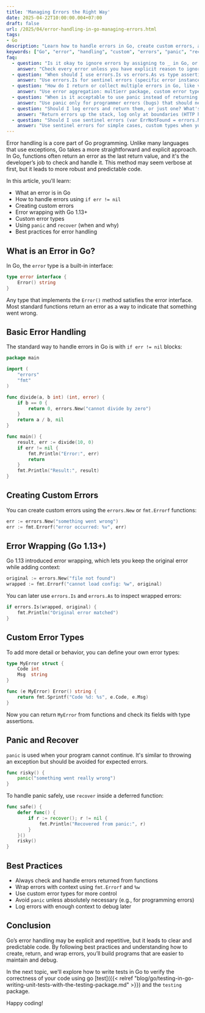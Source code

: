 ```yaml
---
title: 'Managing Errors the Right Way'
date: 2025-04-22T10:00:00.004+07:00
draft: false
url: /2025/04/error-handling-in-go-managing-errors.html
tags:
- Go
description: "Learn how to handle errors in Go, create custom errors, and understand best practices for error management."
keywords: ["Go", "error", "handling", "custom", "errors", "panic", "recover", "best practices"]
faq:
  - question: "Is it okay to ignore errors by assigning to _ in Go, or should I check every error?"
    answer: "Check every error unless you have explicit reason to ignore and document why. Ignoring errors causes silent failures—data corruption, security holes, crashes. When checking is mandatory: (1) File operations: os.Open(), file.Write()—ignoring means writing to closed file, data loss. (2) Network operations: http.Get(), conn.Write()—silent failures, user sees blank page. (3) Database: db.Exec(), tx.Commit()—data inconsistency, lost writes. (4) Parsing: json.Unmarshal(), strconv.Atoi()—use zero value silently, wrong behavior. When ignoring is acceptable: (1) Close in defer: defer file.Close()—already handled error from operations, close failure non-critical. (2) Best-effort cleanup: os.Remove(tmpFile)—temp file deletion fails, not catastrophic. (3) Formatting: fmt.Fprintf(w, ...)—Writer interface doesn't fail in practice (buffers), but check in production. Document ignoring: // Ignoring error: close is best-effort, data already written. Good pattern: if err := file.Close(); err != nil { log.Printf(\"close failed: %v\", err) }—at least log. Linters: errcheck tool catches unchecked errors: go install github.com/kisielk/errcheck@latest; errcheck ./.... Production: enable in CI to enforce. Anti-pattern: _, _ = fmt.Fprintf(w, ...)—double ignore shows sloppiness. Best practice: return errors up stack until actionable layer (HTTP handler logs, CLI exits), don't swallow."
  - question: "When should I use errors.Is vs errors.As vs type assertion for error checking?"
    answer: "Use errors.Is for sentinel errors (specific error instances), errors.As for error types (extracting custom fields), type assertion rarely (legacy code). errors.Is: compares error to target, unwraps chain: if errors.Is(err, sql.ErrNoRows) { return ErrNotFound }. Use when: checking against known sentinel like io.EOF, os.ErrNotExist, context.Canceled. Works through wrapping: err := fmt.Errorf('query failed: %w', sql.ErrNoRows); errors.Is(err, sql.ErrNoRows) → true. errors.As: extracts specific error type from chain: var e *MyError; if errors.As(err, &e) { fmt.Println(e.Code) }. Use when: need custom error fields (status code, retryable flag, validation errors). Example: type ValidationError struct { Field string }; if errors.As(err, &valErr) { return 400, valErr.Field }. Type assertion (legacy): if e, ok := err.(*MyError); ok { ... }—doesn't unwrap, breaks with wrapping. Only use: pre-Go-1.13 code, performance-critical path (errors.As has overhead). Decision tree: (1) Known sentinel → errors.Is. (2) Custom struct with fields → errors.As. (3) Simple type check without unwrap → type assertion (rare). Common mistakes: (1) errors.Is(&err, target)—pass err not &err. (2) errors.As(err, e)—pass &e not e (pointer to pointer). (3) Using == for comparison: if err == io.EOF—works only if not wrapped, fragile. Best practice: define sentinel errors: var ErrNotFound = errors.New(\"not found\"), return wrapped: fmt.Errorf(\"user lookup: %w\", ErrNotFound), check with Is. Custom types: return MyError{Code: 404}, extract with As."
  - question: "How do I return or collect multiple errors in Go, like validation errors from multiple fields?"
    answer: "Use error aggregation: multierr package, custom error type with slice, or errors.Join (Go 1.20+). Problem: validating struct with 5 fields, want all errors not just first. Naive: return on first error—user fixes one, submits again, sees next error (bad UX). Solution 1 (errors.Join, Go 1.20+): var errs []error; if user.Name == \"\" { errs = append(errs, errors.New(\"name required\")) }; if user.Age < 0 { errs = append(errs, errors.New(\"age invalid\")) }; return errors.Join(errs...)—combines into single error, each extractable with errors.Is/As. Iterate: for _, err := range allErrors { ... } (need unwrap loop). Solution 2 (hashicorp/go-multierr): import \"go.uber.org/multierr\"; err := multierr.Append(err, validateName()); err = multierr.Append(err, validateAge()); return err. Errors() method returns slice. Solution 3 (custom type): type ValidationErrors []error; func (ve ValidationErrors) Error() string { return fmt.Sprintf(\"%d errors: %v\", len(ve), ve) }. Append as you validate, return. Solution 4 (map for field errors): type FieldErrors map[string]error; return FieldErrors{\"name\": ErrRequired, \"age\": ErrInvalid}—API-friendly. When to use: (1) Validation → FieldErrors map or custom type (JSON response). (2) Concurrent operations → multierr (append from goroutines). (3) Sequential checks → errors.Join. Don't: ignore subsequent errors after first—user frustration. Production: return structured errors: {\"errors\": [{\"field\": \"name\", \"message\": \"required\"}]} for APIs. Tools: github.com/go-playground/validator for struct validation with tags."
  - question: "When is it acceptable to use panic instead of returning an error in Go?"
    answer: "Use panic only for programmer errors (bugs) that should never happen in production, not for expected failures. Panic cases: (1) Unrecoverable initialization: db, err := sqlx.Connect(...); if err != nil { panic(err) }—app can't start without DB. (2) Impossible conditions: switch val { case A: ...; case B: ...; default: panic(\"unreachable\") }—logic bug if reached. (3) Nil pointer bugs: if obj == nil { panic(\"obj must not be nil\") }—caller violated contract. (4) Index out of bounds: slice[100] panics if len < 100—programming error. Don't panic for: (1) File not found—return error, caller decides (log, retry, fallback). (2) Network timeout—expected, handle gracefully. (3) Invalid user input—validate, return error. (4) Database constraint violation—business logic error, not crash. Recover from panic: use in servers/APIs to prevent crash: defer func() { if r := recover(); r != nil { log.Errorf(\"panic: %v\", r); http.Error(w, \"Internal Error\", 500) } }()—recover in handler, log, return error response. Libraries: never panic—return errors, let caller decide. Binaries: panic in main() for init failures ok—fast fail. Go standard library panics: (1) slice bounds. (2) nil pointer dereference. (3) concurrent map writes. (4) close closed channel—all programmer errors. Best practice: panic = bug, error = expected failure. If you're unsure → return error. Production: monitor panic rate—should be zero, any panic is bug to fix. Anti-pattern: panic(\"user not found\")—this is expected, return error."
  - question: "Should I log errors and return them, or just one? What's the best practice?"
    answer: "Return errors up the stack, log only at boundaries (HTTP handlers, main, workers)—avoid duplicate logs. Problem: logging at every layer creates noise: service logs, repository logs, handler logs—same error 3+ times in logs, hard to trace. Anti-pattern: func getUser(id int) (*User, error) { user, err := db.Query(...); if err != nil { log.Printf(\"query failed: %v\", err); return nil, err }; return user, nil }—caller also logs, duplicate. Best practice: return with context, log once at boundary: func getUser(id int) (*User, error) { user, err := db.Query(...); if err != nil { return nil, fmt.Errorf(\"get user %d: %w\", id, err) }; return user, nil }—wrap with context. Handler logs: func handler(w http.ResponseWriter, r *http.Request) { user, err := svc.GetUser(42); if err != nil { log.Printf(\"handler error: %v\", err); http.Error(w, \"Not Found\", 404); return } }—logs once with full context chain. Exceptions to return-only: (1) Background workers: log before retry—no caller to handle. (2) Graceful degradation: log error, use fallback: if err != nil { log.Warnf(\"cache miss: %v\", err); return db.Load() }. (3) Metrics: log.WithFields for structured logging, count error types. When to log: (1) Unexpected errors (500s). (2) Security events (auth failures). (3) Rate limiting triggered. When NOT to log: (1) Expected errors (404 user not found)—clutter. (2) Validation failures—return to user. (3) Context.Canceled—user canceled, not error. Structured logging: log.WithError(err).WithField(\"user_id\", id).Error(\"lookup failed\")—enables filtering in log aggregators. Best practice: wrap errors with context as they bubble (fmt.Errorf with %w), log once at top with all context, return clean error to user."
  - question: "Should I use sentinel errors (var ErrNotFound = errors.New()) or custom error types (type NotFoundError struct{})?"
    answer: "Use sentinel errors for simple cases, custom types when you need to attach data (ID, fields, codes). Sentinel errors: var ErrNotFound = errors.New(\"not found\"); var ErrInvalidInput = errors.New(\"invalid input\"). Benefits: (1) Simple—one-liner definition. (2) Comparable with errors.Is: if errors.Is(err, ErrNotFound) { ... }. (3) Wrapped errors maintain identity: fmt.Errorf(\"user: %w\", ErrNotFound)—still matchable. Use when: error is boolean (happened or not), no extra context needed. Examples: io.EOF, sql.ErrNoRows, context.Canceled. Custom types: type NotFoundError struct { Resource string; ID int }; func (e NotFoundError) Error() string { return fmt.Sprintf(\"%s %d not found\", e.Resource, e.ID) }. Benefits: (1) Attach data—extract with errors.As: var nfe NotFoundError; if errors.As(err, &nfe) { log.Printf(\"missing: %s/%d\", nfe.Resource, nfe.ID) }. (2) Implement Is/As methods for custom matching. (3) Type-specific behavior: retryable, temporary, timeout interfaces. Use when: need structured error info (API responses with codes, validation with field names). Comparison: sentinel for control flow (retry on ErrTimeout), custom for rich errors (return JSON: {\"error\": \"validation\", \"fields\": [...]}). Anti-pattern: sentinel with formatted messages: errors.New(fmt.Sprintf(\"user %d not found\", id))—can't compare, every instance unique. Best practice: define domain sentinels (var ErrUserNotFound), wrap with context: fmt.Errorf(\"load user %d: %w\", id, ErrUserNotFound). API errors: custom type with Code int, HTTPStatus int. Internal errors: sentinels. Production: sentinel errors in public API (exported), custom types for internal rich errors."
---
```


Error handling is a core part of Go programming. Unlike many languages that use exceptions, Go takes a more straightforward and explicit approach. In Go, functions often return an error as the last return value, and it's the developer’s job to check and handle it. This method may seem verbose at first, but it leads to more robust and predictable code.

In this article, you'll learn:

*   What an error is in Go
*   How to handle errors using `if err != nil`
*   Creating custom errors
*   Error wrapping with Go 1.13+
*   Custom error types
*   Using `panic` and `recover` (when and why)
*   Best practices for error handling

What is an Error in Go?
-----------------------

In Go, the `error` type is a built-in interface:

```go
type error interface {
    Error() string
} 
```

Any type that implements the `Error()` method satisfies the error interface. Most standard functions return an error as a way to indicate that something went wrong.

Basic Error Handling
--------------------

The standard way to handle errors in Go is with `if err != nil` blocks:

```go
package main

import (
    "errors"
    "fmt"
)

func divide(a, b int) (int, error) {
    if b == 0 {
        return 0, errors.New("cannot divide by zero")
    }
    return a / b, nil
}

func main() {
    result, err := divide(10, 0)
    if err != nil {
        fmt.Println("Error:", err)
        return
    }
    fmt.Println("Result:", result)
} 
```

Creating Custom Errors
----------------------

You can create custom errors using the `errors.New` or `fmt.Errorf` functions:

```go
err := errors.New("something went wrong")
err := fmt.Errorf("error occurred: %v", err) 
```

Error Wrapping (Go 1.13+)
-------------------------

Go 1.13 introduced error wrapping, which lets you keep the original error while adding context:

```go
original := errors.New("file not found")
wrapped := fmt.Errorf("cannot load config: %w", original) 
```

You can later use `errors.Is` and `errors.As` to inspect wrapped errors:

```go
if errors.Is(wrapped, original) {
    fmt.Println("Original error matched")
} 
```

Custom Error Types
------------------

To add more detail or behavior, you can define your own error types:

```go
type MyError struct {
    Code int
    Msg  string
}

func (e MyError) Error() string {
    return fmt.Sprintf("Code %d: %s", e.Code, e.Msg)
} 
```

Now you can return `MyError` from functions and check its fields with type assertions.

Panic and Recover
-----------------

`panic` is used when your program cannot continue. It's similar to throwing an exception but should be avoided for expected errors.

```go
func risky() {
    panic("something went really wrong")
} 
```

To handle panic safely, use `recover` inside a deferred function:

```go
func safe() {
    defer func() {
        if r := recover(); r != nil {
            fmt.Println("Recovered from panic:", r)
        }
    }()
    risky()
} 
```

Best Practices
--------------

*   Always check and handle errors returned from functions
*   Wrap errors with context using `fmt.Errorf` and `%w`
*   Use custom error types for more control
*   Avoid `panic` unless absolutely necessary (e.g., for programming errors)
*   Log errors with enough context to debug later

Conclusion
----------

Go’s error handling may be explicit and repetitive, but it leads to clear and predictable code. By following best practices and understanding how to create, return, and wrap errors, you’ll build programs that are easier to maintain and debug.

In the next topic, we'll explore how to write tests in Go to verify the correctness of your code using go [test]({{< relref "blog/go/testing-in-go-writing-unit-tests-with-the-testing-package.md" >}}) and the `testing` package.

Happy coding!